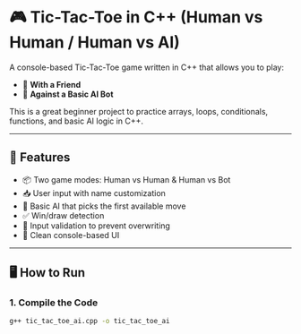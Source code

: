 # 🎮 Tic-Tac-Toe in C++ (Human vs Human / Human vs AI)

A console-based Tic-Tac-Toe game written in C++ that allows you to play:
- 🤝 **With a Friend**
- 🤖 **Against a Basic AI Bot**

This is a great beginner project to practice arrays, loops, conditionals, functions, and basic AI logic in C++.

---

## 🧠 Features

- 📦 Two game modes: Human vs Human & Human vs Bot
- 📥 User input with name customization
- 🧠 Basic AI that picks the first available move
- ✅ Win/draw detection
- 🚫 Input validation to prevent overwriting
- 🎨 Clean console-based UI

---

## 🖥️ How to Run

### 1. Compile the Code

```bash
g++ tic_tac_toe_ai.cpp -o tic_tac_toe_ai
